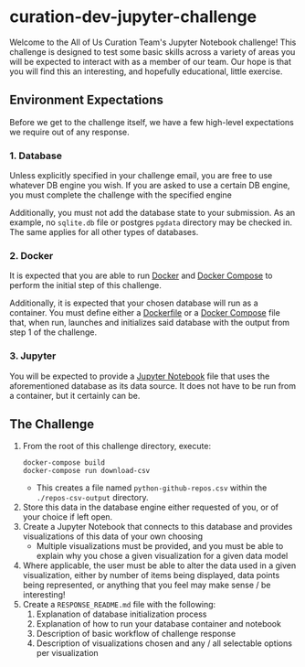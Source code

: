 # curation-dev-jupyter-challenge
Welcome to the All of Us Curation Team's Jupyter Notebook challenge!  This challenge is designed to test some basic
skills across a variety of areas you will be expected to interact with as a member of our team.  Our hope is that you
will find this an interesting, and hopefully educational, little exercise.

## Environment Expectations
Before we get to the challenge itself, we have a few high-level expectations we require out of any response.

### 1. Database
Unless explicitly specified in your challenge email, you are free to use whatever DB engine you wish.  If you are asked
to use a certain DB engine, you must complete the challenge with the specified engine

Additionally, you must not add the database state to your submission.  As an example, no `sqlite.db` file or postgres
`pgdata` directory may be checked in.  The same applies for all other types of databases.

### 2. Docker
It is expected that you are able to run [Docker](https://docs.docker.com/get-docker/) and
[Docker Compose](https://docs.docker.com/compose/install/) to perform the initial step of this challenge.

Additionally, it is expected that your chosen database will run as a container.  You must define either a 
[Dockerfile](https://docs.docker.com/engine/reference/builder/) or a
[Docker Compose](https://docs.docker.com/compose/compose-file/compose-file-v3/) file that, when run, launches and
initializes said database with the output from step 1 of the challenge.

### 3. Jupyter
You will be expected to provide a [Jupyter Notebook](https://jupyter.org/) file that uses the aforementioned database
as its data source.  It does not have to be run from a container, but it certainly can be.

## The Challenge
1. From the root of this challenge directory, execute:
    ```shell
    docker-compose build
    docker-compose run download-csv
    ```
   * This creates a file named `python-github-repos.csv` within the `./repos-csv-output` directory.
2. Store this data in the database engine either requested of you, or of your choice if left open.
3. Create a Jupyter Notebook that connects to this database and provides visualizations of this data of your own 
choosing
   * Multiple visualizations must be provided, and you must be able to explain why you chose a given visualization for
a given data model 
4. Where applicable, the user must be able to alter the data used in a given visualization, either by number of items
being displayed, data points being represented, or anything that you feel may make sense / be interesting!
1. Create a `RESPONSE_README.md` file with the following:
   1. Explanation of database initialization process
   2. Explanation of how to run your database container and notebook
   3. Description of basic workflow of challenge response
   4. Description of visualizations chosen and any / all selectable options per visualization